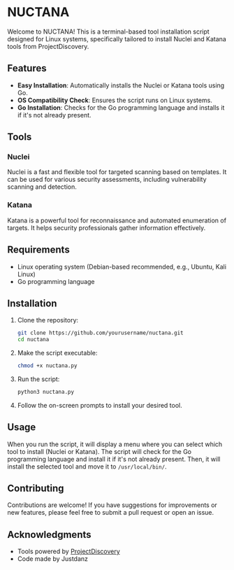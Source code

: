 # NUCTANA

Welcome to NUCTANA! This is a terminal-based tool installation script designed for Linux systems, specifically tailored to install Nuclei and Katana tools from ProjectDiscovery.

## Features

- **Easy Installation**: Automatically installs the Nuclei or Katana tools using Go.
- **OS Compatibility Check**: Ensures the script runs on Linux systems.
- **Go Installation**: Checks for the Go programming language and installs it if it's not already present.

## Tools

### Nuclei
Nuclei is a fast and flexible tool for targeted scanning based on templates. It can be used for various security assessments, including vulnerability scanning and detection.

### Katana
Katana is a powerful tool for reconnaissance and automated enumeration of targets. It helps security professionals gather information effectively.

## Requirements

- Linux operating system (Debian-based recommended, e.g., Ubuntu, Kali Linux)
- Go programming language

## Installation

1. Clone the repository:
   ```bash
   git clone https://github.com/yourusername/nuctana.git
   cd nuctana
   ```

2. Make the script executable:
   ```bash
   chmod +x nuctana.py
   ```

3. Run the script:
   ```bash
   python3 nuctana.py
   ```

4. Follow the on-screen prompts to install your desired tool.

## Usage

When you run the script, it will display a menu where you can select which tool to install (Nuclei or Katana). The script will check for the Go programming language and install it if it's not already present. Then, it will install the selected tool and move it to `/usr/local/bin/`.

## Contributing

Contributions are welcome! If you have suggestions for improvements or new features, please feel free to submit a pull request or open an issue.

## Acknowledgments

- Tools powered by [ProjectDiscovery](https://github.com/projectdiscovery)
- Code made by Justdanz
